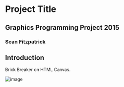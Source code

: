 # Project Title
## Graphics Programming Project 2015           
### Sean Fitzpatrick

## Introduction                   
Brick Breaker on HTML Canvas.

![image](https://user-images.githubusercontent.com/9217947/41088530-0a58e474-6a40-11e8-9d9b-df9ae3ac68a4.PNG)

